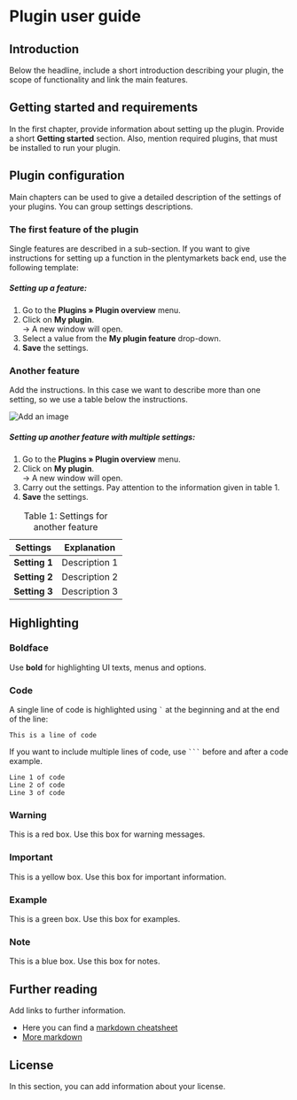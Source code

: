 # Plugin user guide

<div class="container-toc"></div>

## Introduction

Below the headline, include a short introduction describing your plugin, the scope of functionality and link the main features.

## Getting started and requirements

In the first chapter, provide information about setting up the plugin. Provide a short **Getting started** section. Also, mention required plugins, that must be installed to run your plugin.

## Plugin configuration

Main chapters can be used to give a detailed description of the settings of your plugins. You can group settings descriptions.

### The first feature of the plugin

Single features are described in a sub-section. If you want to give instructions for setting up a function in the plentymarkets back end, use the following template:

##### Setting up a feature:

1. Go to the **Plugins » Plugin overview** menu.
2. Click on **My plugin**.<br />→ A new window will open.
3. Select a value from the **My plugin feature** drop-down.
4. **Save** the settings.

### Another feature

Add the instructions. In this case we want to describe more than one setting, so we use a table below the instructions.

![Add an image](http://placehold.it/350x150?text=Add+an+image)

##### Setting up another feature with multiple settings:

1. Go to the **Plugins » Plugin overview** menu.
2. Click on **My plugin**.<br />→ A new window will open.
3. Carry out the settings. Pay attention to the information given in table 1.
4. **Save** the settings.

<table>
	<thead>
		<th>
			Settings
		</th>
		<th>
			Explanation
		</th>
	</thead>
	<tbody>
		<tr>
			<td>
				<b>Setting 1</b>
			</td>
			<td>
				Description 1
			</td>
		</tr>
		<tr>
			<td>
				<b>Setting 2</b>
			</td>
			<td>
				Description 2
			</td>
		</tr>
		<tr>
			<td>
				<b>Setting 3</b>
			</td>
			<td>
				Description 3
			</td>
		</tr>
	</tbody>
	<caption>
		Table 1: Settings for another feature
	</caption>
</table>

## Highlighting

### Boldface

Use **bold** for highlighting UI texts, menus and options.

### Code

A single line of code is highlighted using <code>`</code> at the beginning and at the end of the line:

`This is a line of code`

If you want to include multiple lines of code, use <code>```</code> before and after a code example.

```
Line 1 of code
Line 2 of code
Line 3 of code
```


### Warning

<div class="alert alert-danger" role="alert">
    This is a red box. Use this box for warning messages.
</div>

### Important

<div class="alert alert-warning" role="alert">
    This is a yellow box. Use this box for important information.
</div>

### Example

<div class="alert alert-success" role="alert">
    This is a green box. Use this box for examples.
</div>

### Note

<div class="alert alert-info" role="alert">
    This is a blue box. Use this box for notes.
</div>


## Further reading

Add links to further information.

* Here you can find a [markdown cheatsheet](https://guides.github.com/pdfs/markdown-cheatsheet-online.pdf)
* [More markdown](http://www.markdowntutorial.com/)

## License

In this section, you can add information about your license.